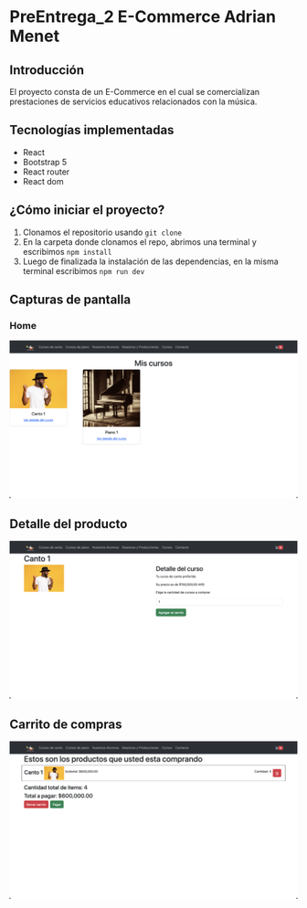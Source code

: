 # PreEntrega_2 E-Commerce Adrian Menet

## Introducción
El proyecto consta de un E-Commerce en el cual se comercializan prestaciones de servicios educativos relacionados con la música.

## Tecnologías implementadas
- React
- Bootstrap 5
- React router
- React dom

## ¿Cómo iniciar el proyecto?
1. Clonamos el repositorio usando `git clone`
2. En la carpeta donde clonamos el repo, abrimos una terminal y escribimos `npm install`
3. Luego de finalizada la instalación de las dependencias, en la misma terminal escribimos `npm run dev`

## Capturas de pantalla
### Home
![Home page!](./src/assets/img/home.png)

## Detalle del producto
![Detalle del producto!](./src/assets/img/product_detail.png)

## Carrito de compras
![Carrito de compras!](./src/assets/img/cart.png)


